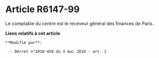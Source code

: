 # Article R6147-99

Le comptable du centre est le receveur général des finances de Paris.

**Liens relatifs à cet article**

	**Modifié par**:

	  - Décret n°2010-450 du 3 mai 2010 - art. 1
